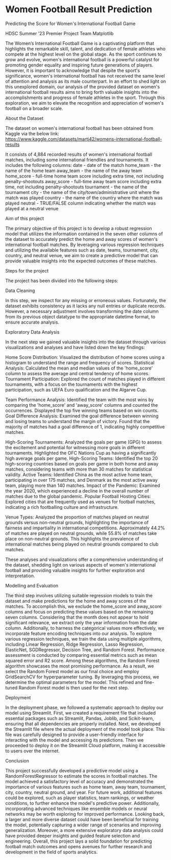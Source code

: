 # Women Football Result Prediction
Predicting the Score for Women's International Football Game


HDSC Summer ’23 Premier Project 
Team Matplotlib

The Women’s International Football Game is a captivating platform that highlights the remarkable skill, talent, and dedication of female athletes who compete at the highest level on the global stage. As the sport continues to grow and evolve, women's international football is a powerful catalyst for promoting gender equality and inspiring future generations of players. However, it is important to acknowledge that despite the sport's significance, women's international football has not received the same level of attention and analysis as its male counterpart. In an effort to shed light on this unexplored domain, our analysis of the provided dataset on women's international football results aims to bring forth valuable insights into the accomplishments and progress of female athletes in the sport. Through this exploration, we aim to elevate the recognition and appreciation of women's football on a broader scale.

About the Dataset

The dataset on women's international football has been obtained from Kaggle via the below link:
https://www.kaggle.com/datasets/martj42/womens-international-football-results

It consists of 4,884 recorded results of women's international football matches, including some international friendlies and tournaments. It includes the following columns:
date - date of the match
home_team - the name of the home team
away_team - the name of the away team
home_score - full-time home team score including extra time, not including penalty-shootouts
away_score - full-time away team score including extra time, not including penalty-shootouts
tournament - the name of the tournament
city - the name of the city/town/administrative unit where the match was played
country - the name of the country where the match was played
neutral - TRUE/FALSE column indicating whether the match was played at a neutral venue


Aim of this project

The primary objective of this project is to develop a robust regression model that utilizes the information contained in the seven other columns of the dataset to accurately predict the home and away scores of women's international football matches. By leveraging various regression techniques and utilizing the available features such as date, teams, tournament, city, country, and neutral venue, we aim to create a predictive model that can provide valuable insights into the expected outcomes of these matches.

Steps for the project

The project has been divided into the following steps:



Data Cleaning

In this step, we inspect for any missing or erroneous values. Fortunately, the dataset exhibits consistency as it lacks any null entries or duplicate records. However, a necessary adjustment involves transforming the date column from its previous object datatype to the appropriate datetime format, to ensure accurate analysis.

Exploratory Data Analysis

In the next step we gained valuable insights into the dataset through various visualizations and analyses and have listed down the key findings:

Home Score Distribution: Visualized the distribution of home scores using a histogram to understand the range and frequency of scores.
Statistical Analysis: Calculated the mean and median values of the 'home_score' column to assess the average and central tendency of home scores.
Tournament Participation: Explored the count of matches played in different tournaments, with a focus on the tournaments with the highest participation, such as UEFA Euro qualification and the Algarve Cup.

Team Performance Analysis: Identified the team with the most wins by comparing the 'home_score' and 'away_score' columns and counted the occurrences. Displayed the top five winning teams based on win counts.
Goal Difference Analysis: Examined the goal difference between winning and losing teams to understand the margin of victory. Found that the majority of matches had a goal difference of 1, indicating highly competitive matches.

High-Scoring Tournaments: Analyzed the goals per game (GPG) to assess the excitement and potential for witnessing more goals in different tournaments. Highlighted the OFC Nations Cup as having a significantly high average goals per game.
High-Scoring Teams: Identified the top 20 high-scoring countries based on goals per game in both home and away matches, considering teams with more than 30 matches for statistical validity.
Active Teams: Identified China as the most active home team, participating in over 175 matches, and Denmark as the most active away team, playing more than 140 matches.
Impact of the Pandemic: Examined the year 2020, which experienced a decline in the overall number of matches due to the global pandemic.
Popular Football Hosting Cities: Explored cities that are frequently used as venues for football matches, indicating a rich footballing culture and infrastructure.

Venue Types: Analyzed the proportion of matches played on neutral grounds versus non-neutral grounds, highlighting the importance of fairness and impartiality in international competitions. Approximately 44.2% of matches are played on neutral grounds, while 55.8% of matches take place on non-neutral grounds. This highlights the prevalence of international matches being played on neutral grounds compared to club matches.


These analyses and visualizations offer a comprehensive understanding of the dataset, shedding light on various aspects of women's international football and providing valuable insights for further exploration and interpretation.
 
Modelling and Evaluation

The third step  involves utilizing suitable regression models to train the dataset and make predictions for the home and away scores of the matches. To accomplish this, we exclude the home_score and away_score columns and focus on predicting these values based on the remaining seven columns. Considering that the month does not appear to hold significant relevance, we extract only the year information from the date column. Additionally, to harness the categorical values more effectively, we incorporate feature encoding techniques into our analysis. To explore various regression techniques, we train the data using multiple algorithms, including Linear Regression, Ridge Regression, Lasso Regression, ElasticNet, SGDRegressor, Decision Tree, and Random Forest. Performance assessment is conducted by comparing essential metrics such as mean squared error and R2 score. Among these algorithms, the Random Forest algorithm showcases the most promising performance. As a result, we select the Random Forest model as our final choice and employ GridSearchCV for hyperparameter tuning. By leveraging this process, we determine the optimal parameters for the model. This refined and fine-tuned Random Forest model is then used for the next step.

Deployment

In the deployment phase, we followed a systematic approach to deploy our model using Streamlit. First, we created a requirement file that included essential packages such as Streamlit, Pandas, Joblib, and Scikit-learn, ensuring that all dependencies are properly installed. Next, we developed the Streamlit file where the actual deployment of the model took place. This file was carefully designed to provide a user-friendly interface for interacting with the model and accessing its predictions. Then we proceeded to deploy it on the Streamlit Cloud platform, making it accessible to users over the internet. 

Conclusion

This project successfully developed a predictive model using a RandomForestRegressor to estimate the scores in football matches. The model achieved a satisfactory level of accuracy and demonstrated the importance of various features such as home team, away team, tournament, city, country, neutral ground, and year.
For future work, additional features could be explored, such as player statistics, team rankings, or weather conditions, to further enhance the model's predictive power. Additionally, incorporating advanced techniques like ensemble models or neural networks may be worth exploring for improved performance.
Looking back, a larger and more diverse dataset could have been beneficial for training the model, potentially capturing a wider range of scenarios and improving generalization. Moreover, a more extensive exploratory data analysis could have provided deeper insights and guided feature selection and engineering.
Overall, this project lays a solid foundation for predicting football match outcomes and opens avenues for further research and development in the field of sports analytics.


